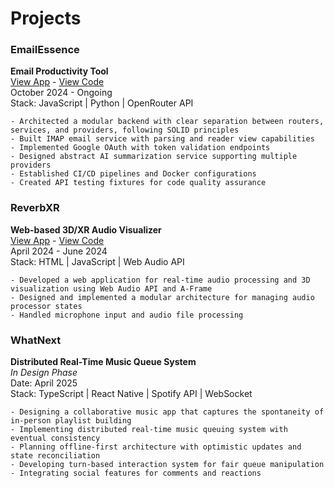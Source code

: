 # Projects

### EmailEssence
**Email Productivity Tool**  
[View App](https://email.madigan.app/)   -   [View Code](https://github.com/EmailEssence/EmailEssence.github.io)  
October 2024 - Ongoing  
Stack: JavaScript | Python | OpenRouter API  
```
- Architected a modular backend with clear separation between routers, services, and providers, following SOLID principles
- Built IMAP email service with parsing and reader view capabilities
- Implemented Google OAuth with token validation endpoints
- Designed abstract AI summarization service supporting multiple providers
- Established CI/CD pipelines and Docker configurations
- Created API testing fixtures for code quality assurance
```

### ReverbXR
**Web-based 3D/XR Audio Visualizer**  
[View App](https://reverb-xr.madigan.app/)   -   [View Code](https://github.com/mads-jm/reverb-xr)  
April 2024 - June 2024  
Stack: HTML | JavaScript | Web Audio API  
```
- Developed a web application for real-time audio processing and 3D visualization using Web Audio API and A-Frame
- Designed and implemented a modular architecture for managing audio processor states
- Handled microphone input and audio file processing
```

### WhatNext
**Distributed Real-Time Music Queue System**  
*In Design Phase*  
Date: April 2025  
Stack: TypeScript | React Native | Spotify API | WebSocket  
```
- Designing a collaborative music app that captures the spontaneity of in-person playlist building
- Implementing distributed real-time music queuing system with eventual consistency
- Planning offline-first architecture with optimistic updates and state reconciliation
- Developing turn-based interaction system for fair queue manipulation
- Integrating social features for comments and reactions
```
